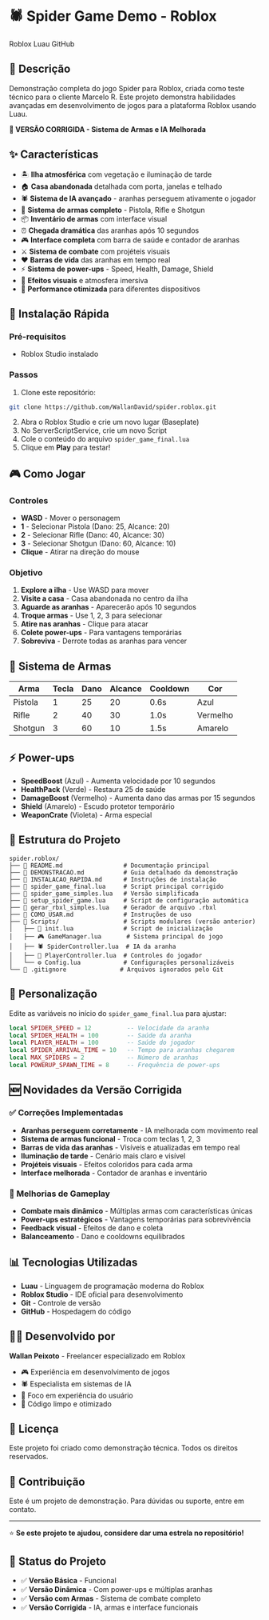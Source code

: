 # 🕷️ Spider Game Demo - Roblox

Roblox Luau GitHub

## 📖 Descrição

Demonstração completa do jogo Spider para Roblox, criada como teste técnico para o cliente Marcelo R. Este projeto demonstra habilidades avançadas em desenvolvimento de jogos para a plataforma Roblox usando Luau.

**🎯 VERSÃO CORRIGIDA - Sistema de Armas e IA Melhorada**

## ✨ Características

* 🏝️ **Ilha atmosférica** com vegetação e iluminação de tarde
* 🏠 **Casa abandonada** detalhada com porta, janelas e telhado
* 🕷️ **Sistema de IA avançado** - aranhas perseguem ativamente o jogador
* 🔫 **Sistema de armas completo** - Pistola, Rifle e Shotgun
* 📦 **Inventário de armas** com interface visual
* ⏰ **Chegada dramática** das aranhas após 10 segundos
* 🎮 **Interface completa** com barra de saúde e contador de aranhas
* ⚔️ **Sistema de combate** com projéteis visuais
* ❤️ **Barras de vida** das aranhas em tempo real
* ⚡ **Sistema de power-ups** - Speed, Health, Damage, Shield
* 🎨 **Efeitos visuais** e atmosfera imersiva
* 🚀 **Performance otimizada** para diferentes dispositivos

## 🚀 Instalação Rápida

### Pré-requisitos

* Roblox Studio instalado

### Passos

1. Clone este repositório:

```bash
git clone https://github.com/WallanDavid/spider.roblox.git
```

2. Abra o Roblox Studio e crie um novo lugar (Baseplate)
3. No ServerScriptService, crie um novo Script
4. Cole o conteúdo do arquivo `spider_game_final.lua`
5. Clique em **Play** para testar!

## 🎮 Como Jogar

### Controles
* **WASD** - Mover o personagem
* **1** - Selecionar Pistola (Dano: 25, Alcance: 20)
* **2** - Selecionar Rifle (Dano: 40, Alcance: 30)
* **3** - Selecionar Shotgun (Dano: 60, Alcance: 10)
* **Clique** - Atirar na direção do mouse

### Objetivo
1. **Explore a ilha** - Use WASD para mover
2. **Visite a casa** - Casa abandonada no centro da ilha
3. **Aguarde as aranhas** - Aparecerão após 10 segundos
4. **Troque armas** - Use 1, 2, 3 para selecionar
5. **Atire nas aranhas** - Clique para atacar
6. **Colete power-ups** - Para vantagens temporárias
7. **Sobreviva** - Derrote todas as aranhas para vencer

## 🔫 Sistema de Armas

| Arma | Tecla | Dano | Alcance | Cooldown | Cor |
|------|-------|------|---------|----------|-----|
| Pistola | 1 | 25 | 20 | 0.6s | Azul |
| Rifle | 2 | 40 | 30 | 1.0s | Vermelho |
| Shotgun | 3 | 60 | 10 | 1.5s | Amarelo |

## ⚡ Power-ups

* **SpeedBoost** (Azul) - Aumenta velocidade por 10 segundos
* **HealthPack** (Verde) - Restaura 25 de saúde
* **DamageBoost** (Vermelho) - Aumenta dano das armas por 15 segundos
* **Shield** (Amarelo) - Escudo protetor temporário
* **WeaponCrate** (Violeta) - Arma especial

## 📁 Estrutura do Projeto

```
spider.roblox/
├── 📄 README.md                 # Documentação principal
├── 📄 DEMONSTRACAO.md           # Guia detalhado da demonstração
├── 📄 INSTALACAO_RAPIDA.md      # Instruções de instalação
├── 📄 spider_game_final.lua     # Script principal corrigido
├── 📄 spider_game_simples.lua   # Versão simplificada
├── 📄 setup_spider_game.lua     # Script de configuração automática
├── 📄 gerar_rbxl_simples.lua    # Gerador de arquivo .rbxl
├── 📄 COMO_USAR.md              # Instruções de uso
├── 📁 Scripts/                  # Scripts modulares (versão anterior)
│   ├── 🚀 init.lua              # Script de inicialização
│   ├── 🎮 GameManager.lua       # Sistema principal do jogo
│   ├── 🕷️ SpiderController.lua  # IA da aranha
│   ├── 👤 PlayerController.lua  # Controles do jogador
│   └── ⚙️ Config.lua            # Configurações personalizáveis
└── 📄 .gitignore               # Arquivos ignorados pelo Git
```

## 🔧 Personalização

Edite as variáveis no início do `spider_game_final.lua` para ajustar:

```lua
local SPIDER_SPEED = 12          -- Velocidade da aranha
local SPIDER_HEALTH = 100        -- Saúde da aranha
local PLAYER_HEALTH = 100        -- Saúde do jogador
local SPIDER_ARRIVAL_TIME = 10   -- Tempo para aranhas chegarem
local MAX_SPIDERS = 2            -- Número de aranhas
local POWERUP_SPAWN_TIME = 8     -- Frequência de power-ups
```

## 🆕 Novidades da Versão Corrigida

### ✅ Correções Implementadas
- **Aranhas perseguem corretamente** - IA melhorada com movimento real
- **Sistema de armas funcional** - Troca com teclas 1, 2, 3
- **Barras de vida das aranhas** - Visíveis e atualizadas em tempo real
- **Iluminação de tarde** - Cenário mais claro e visível
- **Projéteis visuais** - Efeitos coloridos para cada arma
- **Interface melhorada** - Contador de aranhas e inventário

### 🎯 Melhorias de Gameplay
- **Combate mais dinâmico** - Múltiplas armas com características únicas
- **Power-ups estratégicos** - Vantagens temporárias para sobrevivência
- **Feedback visual** - Efeitos de dano e coleta
- **Balanceamento** - Dano e cooldowns equilibrados

## 📊 Tecnologias Utilizadas

* **Luau** - Linguagem de programação moderna do Roblox
* **Roblox Studio** - IDE oficial para desenvolvimento
* **Git** - Controle de versão
* **GitHub** - Hospedagem do código

## 👨‍💻 Desenvolvido por

**Wallan Peixoto** - Freelancer especializado em Roblox

* 🎮 Experiência em desenvolvimento de jogos
* 🕷️ Especialista em sistemas de IA
* 🎨 Foco em experiência do usuário
* 🚀 Código limpo e otimizado

## 📄 Licença

Este projeto foi criado como demonstração técnica. Todos os direitos reservados.

## 🤝 Contribuição

Este é um projeto de demonstração. Para dúvidas ou suporte, entre em contato.

---

⭐ **Se este projeto te ajudou, considere dar uma estrela no repositório!**

## 🎯 Status do Projeto

- ✅ **Versão Básica** - Funcional
- ✅ **Versão Dinâmica** - Com power-ups e múltiplas aranhas
- ✅ **Versão com Armas** - Sistema de combate completo
- ✅ **Versão Corrigida** - IA, armas e interface funcionais 